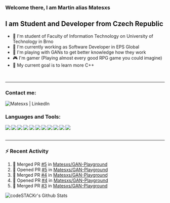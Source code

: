 ### Welcome there, I am Martin alias Matesxs

## I am Student and Developer from Czech Republic
- 📖 I'm student of Faculty of Information Technology on University of Technology in Brno
- 👷 I'm currently working as Software Developer in EPS Global
- 🔭 I'm playing with GANs to get better knowledge how they work
- 🎮 I'm gamer (Playing almost every good RPG game you could imagine)
- 🥅 My current goal is to learn more C++
<br />

---

### Contact me:

[<img align="left" alt="Matesxs | LinkedIn" src="https://img.shields.io/badge/linkedin-%230077B5.svg?&style=for-the-badge&logo=linkedin&logoColor=white" />][linkedin]

<br />

### Languages and Tools:

<img align="left" src="https://img.shields.io/badge/python%20-%2314354C.svg?&style=for-the-badge&logo=python&logoColor=white"/>
<img align="left" src="https://img.shields.io/badge/Keras%20-%23D00000.svg?&style=for-the-badge&logo=Keras&logoColor=white"/>
<img align="left" src="https://img.shields.io/badge/TensorFlow%20-%23FF6F00.svg?&style=for-the-badge&logo=TensorFlow&logoColor=white" />
<img align="left" src="https://img.shields.io/badge/c++%20-%2300599C.svg?&style=for-the-badge&logo=c%2B%2B&ogoColor=white"/>
<img align="left" src="https://img.shields.io/badge/c%23%20-%23239120.svg?&style=for-the-badge&logo=c-sharp&logoColor=white"/>
<img align="left" src="https://img.shields.io/badge/javascript%20-%23323330.svg?&style=for-the-badge&logo=javascript&logoColor=%23F7DF1E"/>
<img align="left" src="https://img.shields.io/badge/git%20-%23F05033.svg?&style=for-the-badge&logo=git&logoColor=white"/>
<img align="left" src="https://img.shields.io/badge/github%20-%23121011.svg?&style=for-the-badge&logo=github&logoColor=white"/>
<img align="left" src="https://img.shields.io/badge/bitbucket%20-%230047B3.svg?&style=for-the-badge&logo=bitbucket&logoColor=white"/>
<img align="left" src ="https://img.shields.io/badge/MongoDB-%234ea94b.svg?&style=for-the-badge&logo=mongodb&logoColor=white"/>
<img align="left" src ="https://img.shields.io/badge/sqlite-%2307405e.svg?&style=for-the-badge&logo=sqlite&logoColor=white"/>
<br />
<br />

---

### :zap: Recent Activity

<!--START_SECTION:activity-->
1. 🎉 Merged PR [#5](https://github.com//Matesxs/GAN-Playground/pull/5) in [Matesxs/GAN-Playground](https://github.com//Matesxs/GAN-Playground)
2. 💪 Opened PR [#5](https://github.com//Matesxs/GAN-Playground/pull/5) in [Matesxs/GAN-Playground](https://github.com//Matesxs/GAN-Playground)
3. 🎉 Merged PR [#4](https://github.com//Matesxs/GAN-Playground/pull/4) in [Matesxs/GAN-Playground](https://github.com//Matesxs/GAN-Playground)
4. 💪 Opened PR [#4](https://github.com//Matesxs/GAN-Playground/pull/4) in [Matesxs/GAN-Playground](https://github.com//Matesxs/GAN-Playground)
5. 🎉 Merged PR [#3](https://github.com//Matesxs/GAN-Playground/pull/3) in [Matesxs/GAN-Playground](https://github.com//Matesxs/GAN-Playground)
<!--END_SECTION:activity-->


<img align="left" alt="codeSTACKr's Github Stats" src="https://github-readme-stats-ruby-nine.vercel.app/api?username=Matesxs&show_icons=true&hide_border=true" />

[linkedin]: https://www.linkedin.com/in/martin-douša-027570184/